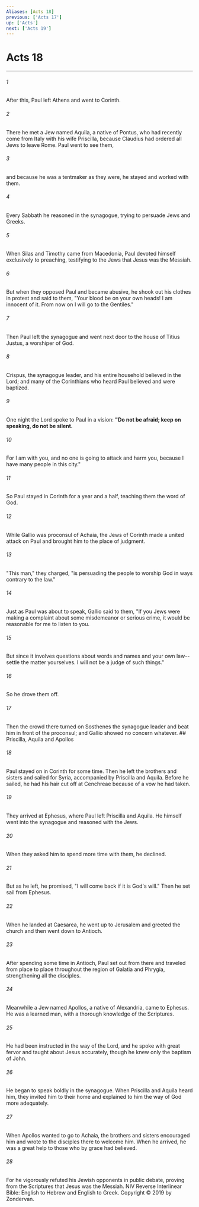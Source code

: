 ```yaml
---
Aliases: [Acts 18]
previous: ['Acts 17']
up: ['Acts']
next: ['Acts 19']
---
```

# Acts 18

***


###### 1 
After this, Paul left Athens and went to Corinth. 

###### 2 
There he met a Jew named Aquila, a native of Pontus, who had recently come from Italy with his wife Priscilla, because Claudius had ordered all Jews to leave Rome. Paul went to see them, 

###### 3 
and because he was a tentmaker as they were, he stayed and worked with them. 

###### 4 
Every Sabbath he reasoned in the synagogue, trying to persuade Jews and Greeks. 

###### 5 
When Silas and Timothy came from Macedonia, Paul devoted himself exclusively to preaching, testifying to the Jews that Jesus was the Messiah. 

###### 6 
But when they opposed Paul and became abusive, he shook out his clothes in protest and said to them, "Your blood be on your own heads! I am innocent of it. From now on I will go to the Gentiles." 

###### 7 
Then Paul left the synagogue and went next door to the house of Titius Justus, a worshiper of God. 

###### 8 
Crispus, the synagogue leader, and his entire household believed in the Lord; and many of the Corinthians who heard Paul believed and were baptized. 

###### 9 
One night the Lord spoke to Paul in a vision: **"Do not be afraid; keep on speaking, do not be silent.** 

###### 10 
For I am with you, and no one is going to attack and harm you, because I have many people in this city." 

###### 11 
So Paul stayed in Corinth for a year and a half, teaching them the word of God. 

###### 12 
While Gallio was proconsul of Achaia, the Jews of Corinth made a united attack on Paul and brought him to the place of judgment. 

###### 13 
"This man," they charged, "is persuading the people to worship God in ways contrary to the law." 

###### 14 
Just as Paul was about to speak, Gallio said to them, "If you Jews were making a complaint about some misdemeanor or serious crime, it would be reasonable for me to listen to you. 

###### 15 
But since it involves questions about words and names and your own law--settle the matter yourselves. I will not be a judge of such things." 

###### 16 
So he drove them off. 

###### 17 
Then the crowd there turned on Sosthenes the synagogue leader and beat him in front of the proconsul; and Gallio showed no concern whatever. ## Priscilla, Aquila and Apollos 

###### 18 
Paul stayed on in Corinth for some time. Then he left the brothers and sisters and sailed for Syria, accompanied by Priscilla and Aquila. Before he sailed, he had his hair cut off at Cenchreae because of a vow he had taken. 

###### 19 
They arrived at Ephesus, where Paul left Priscilla and Aquila. He himself went into the synagogue and reasoned with the Jews. 

###### 20 
When they asked him to spend more time with them, he declined. 

###### 21 
But as he left, he promised, "I will come back if it is God's will." Then he set sail from Ephesus. 

###### 22 
When he landed at Caesarea, he went up to Jerusalem and greeted the church and then went down to Antioch. 

###### 23 
After spending some time in Antioch, Paul set out from there and traveled from place to place throughout the region of Galatia and Phrygia, strengthening all the disciples. 

###### 24 
Meanwhile a Jew named Apollos, a native of Alexandria, came to Ephesus. He was a learned man, with a thorough knowledge of the Scriptures. 

###### 25 
He had been instructed in the way of the Lord, and he spoke with great fervor and taught about Jesus accurately, though he knew only the baptism of John. 

###### 26 
He began to speak boldly in the synagogue. When Priscilla and Aquila heard him, they invited him to their home and explained to him the way of God more adequately. 

###### 27 
When Apollos wanted to go to Achaia, the brothers and sisters encouraged him and wrote to the disciples there to welcome him. When he arrived, he was a great help to those who by grace had believed. 

###### 28 
For he vigorously refuted his Jewish opponents in public debate, proving from the Scriptures that Jesus was the Messiah. NIV Reverse Interlinear Bible: English to Hebrew and English to Greek. Copyright © 2019 by Zondervan.
